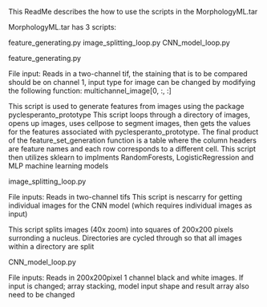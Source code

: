 This ReadMe describes the how to use the scripts in the MorphologyML.tar 

MorphologyML.tar has 3 scripts:

feature_generating.py
image_splitting_loop.py
CNN_model_loop.py 




feature_generating.py

File input: Reads in a two-channel tif, the staining that is to be compared should be on channel 1, input type for 
image can be changed by modifying the following function: multichannel_image[0, :, :]

This script is used to generate features from images using the package pyclesperanto_prototype
This script loops through a directory of images, opens up images, uses cellpose to segment images, then gets the values for the features
associated with pyclesperanto_prototype. The final product of the feature_set_generation function is a table where the column headers are
feature names and each row corresponds to a different cell. 
This script then utilizes sklearn to implments RandomForests, LogisticRegression and MLP machine learning models




image_splitting_loop.py

File inputs: Reads in two-channel tifs
This script is nescarry for getting individual images for the CNN model (which requires individual images as input) 

This script splits images (40x zoom) into squares of 200x200 pixels surronding a nucleus.
Directories are cycled through so that all images within a directory are split





CNN_model_loop.py 

File inputs: Reads in 200x200pixel 1 channel black and white images. If input is changed; array stacking, model input shape and result array also need to be changed